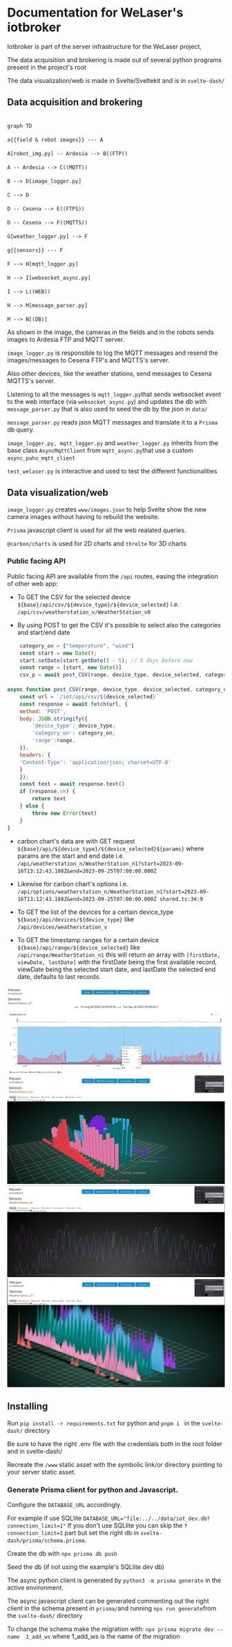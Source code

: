 # Documentation for WeLaser's iotbroker 

Iotbroker is part of the server infrastructure for the WeLaser project,

The data acquisition and brokering is made out of several python programs present in the project's root

The data visualization/web is made in Svelte/Sveltekit and is in `svelte-dash/`


## Data acquisition and brokering
```mermaid

graph TD

a{{field & robot images}} --- A

A[robot_img.py] -- Ardesia --> B((FTP))

A -- Ardesia --> C((MQTT))

B --> D[image_logger.py]

C --> D

D -- Cesena --> E((FTPS))

D -- Cesena --> F((MQTTS))

G[weather_logger.py] --> F

g{{sensors}} --- F

F --> H[mqtt_logger.py]

H --> I[websocket_async.py]

I --> L((WEB))

H --> M[message_parser.py]

M --> N[(DB)]

```

As shown in the image, the cameras in the fields and in the robots sends images to Ardesia FTP and MQTT server. 

`image_logger.py` is responsible to log the MQTT messages and resend the images/messages to Cesena FTP's and MQTTS's server. 

Also other devices, like the weather stations, send messages to Cesena MQTTS's server. 

Listening to all the messages is `mqtt_logger.py`that sends websocket event to the web interface (via `websocket_async.py`) and updates the db with `message_parser.py` that is also used to seed the db by the json in `data/`

`message_parser.py` reads json MQTT messages and translate it to a `Prisma` db query. 

`image_logger.py, mqtt_logger.py` and `weather_logger.py` inherits from the base class `AsyncMqttClient` from `mqtt_async.py`that use a custom `async_paho_mqtt_client`

`test_welaser.py` is interactive and used to test the different functionalities


## Data visualization/web 

`image_logger.py` creates `www/images.json` to help Svelte show the new camera images without having to rebuild the website.

`Prisma` javascript client is used for all the web realated queries.

`@carbon/charts` is used for 2D charts and `threlte` for 3D charts

### Public facing API
Public facing API are available from the `/api` routes, easing the integration of other web app:

- To GET the CSV for the selected device `${base}/api/csv/${device_type}/${device_selected}` i.e. `/api/csv/weatherstation_v/WeatherStation_v0` 

- By using POST to get the CSV it's possible to select also the categories and start/end date
```javascript
    category_on = ["temperature", "wind"]
    const start = new Date();
    start.setDate(start.getDate() - 5); // 5 days before now
    const range = [start, new Date()]
    csv_p = await post_CSV(range, device_type, device_selected, category_on )

async function post_CSV(range, device_type, device_selected, category_on ) {
    const url = `/iot/api/csv/${device_selected}`
    const response = await fetch(url, {
    method: 'POST',
    body: JSON.stringify({ 
        'device_type': device_type, 
        'category_on': category_on, 
        'range':range,
    }),
    headers: {
    'Content-Type': 'application/json; charset=UTF-8'
    }
    });
    const text = await response.text()
    if (response.ok) {
        return text
    } else {
        throw new Error(text)
    }
}
```

- carbon chart's data are with GET request `${base}/api/${device_type}/${device_selected}${params}` where params are the start and end date i.e. `/api/weatherstation_n/WeatherStation_n1?start=2023-09-16T13:12:43.108Z&end=2023-09-25T07:00:00.000Z`

- Likewise for carbon chart's options i.e. `/api/options/weatherstation_n/WeatherStation_n1?start=2023-09-16T13:12:43.108Z&end=2023-09-25T07:00:00.000Z shared.ts:34:9`

- To GET the list of the devices for a certain device_type `${base}/api/devices/${device_type}` like `/api/devices/weatherstation_v`

- To GET the timestamp ranges for a certain device `${base}/api/range/${device_selected}`  like `/api/range/WeatherStation_n1` this will return an array with `[firstDate, viewDate, lastDate]` with the firstDate being the first available record, viewDate being the selected start date, and  lastDate the selected end date, defaults to last records.






![carbon_charts](doc/2D_carbon_charts.png)
![Three.js/Threlte](doc/3D_1.png)
![Three.js/Threlte](doc/3D_2.png)
![Three.js/Threlte](doc/3D_3.png)

## Installing
Run `pip install -r requirements.txt` for python and `pnpm i ` in the `svelte-dash/` directory

Be sure to have the right .env file with the credentials both in the root folder and in svelte-dash/

Recreate the `/www` static asset with the symbolic link/or directory pointing to your server static asset. 


### Generate Prisma client for python and Javascript. 

Configure the `DATABASE_URL` accordingly. 

For example if use SQLlite `DATABASE_URL="file:../../data/iot_dev.db?connection_limit=1"` If you don't use SQLlite you can skip the `?connection_limit=1` part but set the right db in `svelte-dash/prisma/schema.prisma`. 

Create the db with `npx prisma db push`

Seed the db (if not using the example's SQLlite dev db)

The async python client is generated by `python3 -m prisma generate` in the active environment. 

The async javascript client can be generated commenting out the right client in the schema present in `prisma/`and running  `npx run generate`from the `svelte-dash/` directory

To change the schema make the migration with: `npx prisma migrate dev --name  1_add_ws` where 1_add_ws is the name of the migration